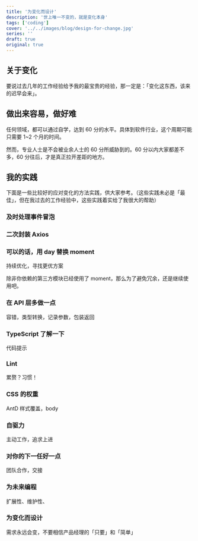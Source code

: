 ```yaml
---
title: '为变化而设计'
description: '世上唯一不变的，就是变化本身'
tags: ['coding']
cover: '../../images/blog/design-for-change.jpg'
series: ''
draft: true
original: true
---
```


## 关于变化

要说过去几年的工作经验给予我的最宝贵的经验，那一定是：「变化这东西，该来的迟早会来」。

## 做出来容易，做好难

任何领域，都可以通过自学，达到 60 分的水平。具体到软件行业，这个周期可能只需要 1~2 个月的时间。

然而，专业人士是不会被业余人士的 60 分所威胁到的。60 分以内大家都差不多，60 分往后，才是真正拉开差距的地方。

## 我的实践

下面是一些比较好的应对变化的方法实践，供大家参考。（这些实践未必是「最佳」，但在我过去的工作经验中，这些实践着实给了我很大的帮助）

### 及时处理事件冒泡

### 二次封装 Axios

### 可以的话，用 day 替换 moment
持续优化，寻找更优方案

除非你依赖的第三方模块已经使用了 moment，那么为了避免冗余，还是继续使用吧。

### 在 API 层多做一点
容错，类型转换，记录参数，包装返回

### TypeScript 了解一下
代码提示

### Lint
累赘？习惯！

### CSS 的权重
AntD 样式覆盖，body

### 自驱力
主动工作，追求上进

### 对你的下一任好一点
团队合作，交接

### 为未来编程
扩展性、维护性、

### 为变化而设计
需求永远会变，不要相信产品经理的「只要」和「简单」
